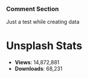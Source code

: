 ### Comment Section
Just a test while creating data

# Unsplash Stats
<!-- UNSPLASH-STATS:START -->
- **Views**: 14,872,881
- **Downloads**: 68,231
<!-- UNSPLASH-STATS:END -->